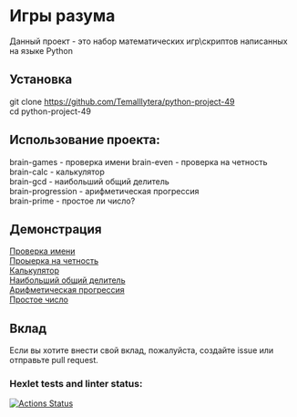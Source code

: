 # Игры разума

Данный проект - это набор математических игр\скриптов написанных на языке Python

## Установка

git clone https://github.com/Temalllytera/python-project-49  
cd python-project-49

## Использование проекта:
brain-games - проверка имени
brain-even - проверка на четность  
brain-calc - калькулятор  
brain-gcd - наибольший общий делитель  
brain-progression - арифметическая прогрессия  
brain-prime - простое ли число?

## Демонстрация
[Проверка имени](https://asciinema.org/a/oX7KyY2kYbRNRRjMTRtOWmQ6I)  
[Проыерка на четность](https://asciinema.org/a/b6ehjeNwgMv49hohA0ECuwJLn)  
[Калькулятор](https://asciinema.org/a/GckjgJINOEdGiPPSK9ATYR6Jm)  
[Наибольший общий делитель](https://asciinema.org/a/4dLzXvzmBvJDBbhLk0c6MmkmL)  
[Арифметическая прогрессия](https://asciinema.org/a/QkoA71BenTXKdtPMf4gy2yVHU)  
[Простое число](https://asciinema.org/a/kliERsjbH8S3S1LMPd9E4EyWh)

## Вклад

Если вы хотите внести свой вклад, пожалуйста, создайте issue или отправьте pull request.


### Hexlet tests and linter status:
[![Actions Status](https://github.com/Temalllytera/python-project-49/actions/workflows/hexlet-check.yml/badge.svg)](https://github.com/Temalllytera/python-project-49/actions)

